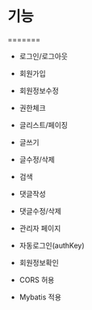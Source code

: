 # 기능
=======
- 로그인/로그아웃
- 회원가입
- 회원정보수정
- 권한체크
- 글리스트/페이징
- 글쓰기
- 글수정/삭제
- 검색
- 댓글작성
- 댓글수정/삭제
- 관리자 페이지
- 자동로그인(authKey)
- 회원정보확인
- CORS 허용

- Mybatis 적용
